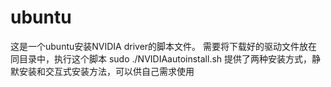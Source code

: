 # ubuntu
这是一个ubuntu安装NVIDIA driver的脚本文件。
需要将下载好的驱动文件放在同目录中，执行这个脚本
sudo ./NVIDIAautoinstall.sh
提供了两种安装方式，静默安装和交互式安装方法，可以供自己需求使用
